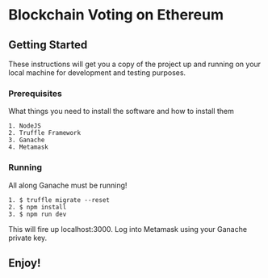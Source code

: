 # Blockchain Voting on Ethereum


## Getting Started

These instructions will get you a copy of the project up and running on your local machine for development and testing purposes.

### Prerequisites

What things you need to install the software and how to install them

```
1. NodeJS
2. Truffle Framework
3. Ganache
4. Metamask
```

### Running

All along Ganache must be running!

```
1. $ truffle migrate --reset
2. $ npm install
3. $ npm run dev
```

This will fire up localhost:3000. Log into Metamask using your Ganache private key. 

## Enjoy!
